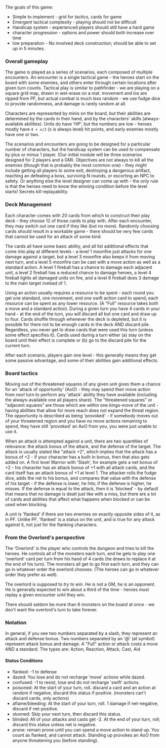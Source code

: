 The goals of this game:

* Simple to implement - grid for tactics, cards for game
* Emergent tactical complexity - playing should not be difficult
* Handicap system - experienced players should still have a hard game
* character progression - options and power should both increase over time
* low preparation - No involved deck construction; should be able to set up in 5 minutes.


### Overall gameplay

The game is played as a series of scenarios, each composed of multiple encounters.
An encounter is a single tactical game - the heroes start on the board with some enemies,
and others enter through certain locations after given turn counts. Tactical play is
similar to pathfinder - we are playing on a square grid map, drawn in wet-erase on a mat.
movement and los are ripped from PF, but actual combat is much less random - we use fudge
dice to provide randomness, and damage is rarely random at all.

Characters are represented by minis on the board, but their abilities are determined by
the cards in their hand, and by the characters' skills (always-available abilities).
Units do have 'HP', but the numbers are low - heroes mostly have `4 + x/2` (x is always
level) hit points, and early enemies mostly have one or two.

The scenarios and encounters are going to be designed for a particular number of characters,
but the handicap system can be used to compensate by plus or minus 1 player. (Our initial
module will be three scenarios designed for 2 players and a GM). Objectives are not always
to kill all the enemies (though that is probably the most common one) - they might include
getting all players to some exit, destroying a dangerous artifact, reaching an defeating
a boss, surviving N rounds, or escorting an NPC to safety. Or anything else the level
designer can come up with - the only rule is that the heroes need to know the winning condition
before the level starts! Secrets kill replayability.

### Deck Management

Each character comes with 20 cards from which to construct their play deck - they choose
12 of those cards to play with. After each encounter, they may switch out one card if
they like (but no more). Randomly choosing cards should result in a workable game - there
should be very few cards that cannot be used for an attack of some kind.

The cards all have some basic ability, and all list additional effects that come into
play at different levels - a level 1 moonfire just attacks for one damage against a
target, but a level 3 moonfire also keeps it from moving next turn, and a level 5
moonfire can be cast with a move action as well as a standard action. A level 1 fireball
has a chance to damage each adjacent unit, a level 2 fireball has a reduced chance to
damage heroes, a level 4 fireball lights all damaged units on fire, and a level 6
fireball does 3 damage to the main target instead of 1.

Using an action usually requires a resource to be spent - each round you get one standard,
one movement, and one swift action card to spend; each resource can be spent as any lower
resource. (A "Full" resource takes both a move and a standard action). During a given turn
you have 4 cards in your hand - at the end of the turn, you will discard all but one card
and draw up to four. Cards shuffle through whenever the deck is depleted, but it is
possible for there not to be enough cards in the deck AND discard pile. Regardless, you
never get to draw cards that were used this turn (unless some effect specifies it). Cards
used during a turn either (a) stay on the board until their effect is complete or (b) go
to the discard pile for the current turn.

After each scenario, players gain one level - this generally means they get some passive
advantage, and some of their abilities gain additional effects.

### Board tactics

Moving out of the threatened squares of any given unit gives them a chance for an 'attack
of opportunity' (AoO) - they may spend their move action from *next* turn to perform any
'attack' ability they have available (including the always-available one all players share).
The "threatened squares" or "adjacent squares" are those which are within one kings-move
of the unit - having abilities that allow for more reach does not expand the threat region.
The opportunity is described as being 'provoked' - if somebody moves out of your threatened
region and you have no move actions remaining to spend, they have still 'provoked' an AoO
from you, you were just unable to use it.

When an attack is attempted against a unit, there are two quantities of relevance: the attack
bonus of the attack, and the defense of the target. The attack is usually stated like "attack +2",
which implies that the attack has a bonus of +2 - if your character has a built-in bonus, then
that also gets added on. A first level Warrior with 'Slash', for example gets a net bonus of
+2 - his character has an attack bonus of +1 with all attack cards, and the card itself has
an attack bonus of +1 at level 1. The attacker rolls the fudge dice, adds the net to his bonus,
and compares that value with the defense of his target - if the defense is lower, he hits; if
the defense is higher, he misses. If the defense is equal to the attack, then it is 'blocked' -
by default that means that no damage is dealt just like with a miss, but there are a lot of
cards and abilities that affect what happens when blocked or can be used when blocking.

A unit is 'flanked' if there are two enemies on exactly opposite sides of it, as in PF. Unlike
PF, 'flanked' is a status on the unit, and is true for any attack against it, not just for the
flanking characters.

### From the Overlord's perspective

The 'Overlord' is the player who controls the dungeon and tries to kill the heroes. He controls
all of the monsters each turn, and he gets to play one 'overlord' card per turn from his hand
of 4 cards (he draws to replace it at the end of his turn). The monsters all get to go first
each turn, and they can go in whatever order the overlord chooses. (The heroes can go in
whatever order they prefer as well).

The overlord is supposed to *try to win*. He is not a GM, he is an opponent. He is generally
expected to win about a third of the time - heroes must replay a given encounter until they win.

There should seldom be more than 6 monsters on the board at once - we don't want the overlord's
turn to take forever.

### Notation

In general, if you see two numbers separated by a slash, they represent an attack and defense bonus.
Two numbers separated by an '@' (at symbol) represent attack bonus and damage.
A "Full" action or attack costs a move AND a standard.
The types are: Action, Reaction, Attack, Cast, Aid

#### Status Conditions

* flanked: -1 to defense
* dazed: You lose and do not recharge 'move' actions while dazed.
* confused: -1 to resist, lose and do not recharge 'swift' actions.
* poisoned: At the start of your turn, roll. discard a card and an action at random if negative,
  discard this status if positive. (monsters can't discard cards, only actions)
* aflame/bleeding: At the start of your turn, roll. 1 damage if net-negative, discard if net-positive.
* stunned: Skip your next turn, then discard this status.
* blinded: All of your attacks and casts get -2. At the end of your turn, roll;
  discard this status unless net is negative.
* prone: remain prone until you can spend a move action to stand up. You count as flanked,
  and cannot attack. Standing up provokes an AoO from anyone threatening you (before standing).

